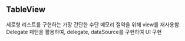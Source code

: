 ## TableView

세로형 리스트를 구현하는 가장 간단한 수단
메모리 절약을 위해 view를 재사용함
Delegate 패턴을 활용하여, delegate, dataSource를 구현하여 UI 구현
